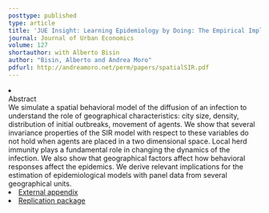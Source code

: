```yaml
---
posttype: published
type: article
title: 'JUE Insight: Learning Epidemiology by Doing: The Empirical Implications of a Spatial SIR Model with Behavioral Responses'
journal: Journal of Urban Economics
volume: 127
shortauthor: with Alberto Bisin
author: "Bisin, Alberto and Andrea Moro"
pdfurl: http://andreamoro.net/perm/papers/spatialSIR.pdf
---
```

<li  class="acc_hide">
  <div class="title">Abstract</div>
            We simulate a spatial behavioral model of the
                  diffusion of an infection to understand the role of
                  geographical characteristics: city size, density,
                  distribution of initial outbreaks, movement of agents.
                  We show that several invariance properties of the SIR model with respect to these variables do not hold
                  when agents are placed in a two dimensional space. Local herd immunity plays a fundamental role in changing the dynamics of the
                  infection. We also show that geographical factors affect how
                  behavioral responses affect the epidemics. We derive relevant implications for the estimation of  epidemiological models with panel data from several geographical units.
</li>
<li class='acc_hide pdfli spacepdf'>
  <span class="title"><a href="http://andreamoro.net/perm/papers/spSIR-appendix.pdf" target="_blank">
                  External appendix
                      </a>
  </span>
</li>
<li class='acc_hide pdfli spacepdf'>
  <span class="title"><a href="https://github.com/andreamoro-git/BM-Spatial-SIR" target="_blank">
  Replication package
                      </a>
  </span>
</li>
